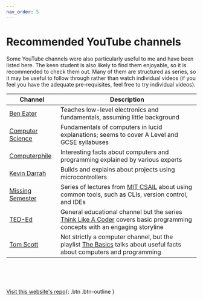 ```yaml
---
nav_order: 5
---
```


# Recommended YouTube channels
Some YouTube channels were also particularly useful to me and have been listed here. The keen student is also likely to find them enjoyable, so it is recommended to check them out. Many of them are structured as series, so it may be useful to follow through rather than watch individual videos (if you feel you have the adequate pre-requisites, feel free to try individual videos).

| Channel | Description |
| -- | -- |
| [Ben Eater](https://www.youtube.com/user/eaterbc) | Teaches low-level electronics and fundamentals, assuming little background |
| [Computer Science](https://www.youtube.com/channel/UCSX3MR0gnKDxyXAyljWzm0Q) | Fundamentals of computers in lucid explanations; seems to cover A Level and GCSE syllabuses |
| [Computerphile](https://www.youtube.com/user/Computerphile) | Interesting facts about computers and programming explained by various experts |
| [Kevin Darrah](https://www.youtube.com/user/kdarrah1234) | Builds and explains about projects using microcontrollers |
| [Missing Semester](https://www.youtube.com/channel/UCuXy5tCgEninup9cGplbiFw) | Series of lectures from [MIT CSAIL](https://www.csail.mit.edu) about using common tools, such as CLIs, version control, and IDEs |
| [TED-Ed](https://www.youtube.com/user/TEDEducation) | General educational channel but the series [Think Like A Coder](https://www.youtube.com/playlist?list=PLJicmE8fK0EgogMqDYMgcADT1j5b911or) covers basic programming concepts with an engaging storyline |
| [Tom Scott](https://www.youtube.com/user/enyay) | Not strictly a computer channel, but the playlist [The Basics](https://www.youtube.com/playlist?list=PL96C35uN7xGLLeET0dOWaKHkAlPsrkcha) talks about useful facts about computers and programming |

<br> <br> <br>
<span class="fs-3">

[Visit this website's repo](https://github.com/eccentricOrange/CAIE-Computer-Science){: .btn .btn-outline }

</span>